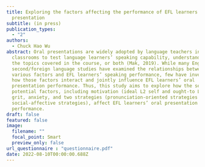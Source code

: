 ```yaml
---
title: Exploring the factors affecting the performance of EFL learners’ oral
  presentation
subtitle: (in press)
publication_types:
  - "2"
authors:
  - Chuck Hao Wu
abstract: Oral presentations are widely adopted by language teachers in EFL
  classrooms to test language learners’ speaking capability, understanding of
  the topics covered in the course, or both (Mak, 2019). While many English as
  second/foreign language studies have examined the relationships between
  various factors and EFL learners’ speaking performance, few have investigated
  how those factors interact and jointly influence EFL learners’ oral
  presentation performance. Thus, this study aims to explore how the seven
  potential factors, including motivation (ideal L2 self and ought-to L2 self),
  grit, anxiety, and two strategies (pronunciation-oriented strategies and
  social-affective strategies), affect EFL learners’ oral presentation
  performance.
draft: false
featured: false
image:
  filename: ""
  focal_point: Smart
  preview_only: false
url_questionnaire : "questionnaire.pdf"
date: 2022-08-10T00:00:00.688Z
---
```

